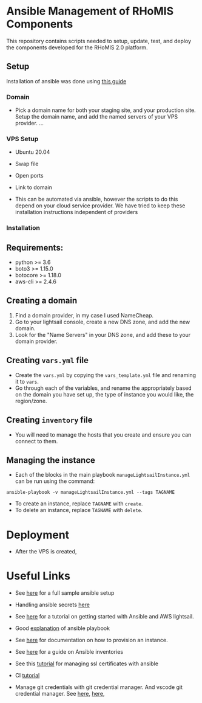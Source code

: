 
# Ansible Management of RHoMIS Components

This repository contains scripts needed to setup, update, test, and deploy the components developed for the RHoMIS 2.0 platform.

## Setup

Installation of ansible was done using [this guide](https://docs.ansible.com/ansible/latest/installation_guide/intro_installation.html)



### Domain

* Pick a domain name for both your staging site, and your production site. Setup the domain name, and add the named servers of your VPS provider.
...

### VPS Setup

* Ubuntu 20.04
* Swap file
* Open ports
* Link to domain

* This can be automated via ansible, however the scripts to do this depend on your cloud service provider. We have tried to keep these installation instructions independent of providers

### Installation



## Requirements:

* python >= 3.6
* boto3 >= 1.15.0
* botocore >= 1.18.0
* aws-cli >= 2.4.6



## Creating a domain

1. Find a domain provider, in my case I used NameCheap. 
2. Go to your lightsail console, create a new DNS zone, and add the new domain.
3. Look for the "Name Servers" in your DNS zone, and add these to your domain provider.

## Creating `vars.yml` file

* Create the `vars.yml` by copying the `vars_template.yml` file and renaming it to `vars`.
* Go through each of the variables, and rename the appropriately based on the domain you have set up, the type of instance you would like, the region/zone.

## Creating `inventory` file

* You will need to manage the hosts that you create and ensure you can connect to them. 

## Managing the instance

* Each of the blocks in the main playbook `manageLightsailInstance.yml` can be run using the command:

`ansible-playbook -v manageLightsailInstance.yml --tags TAGNAME`

* To create an instance, replace `TAGNAME` with `create`.
* To delete an instance, replace `TAGNAME` with `delete`.


# Deployment

* After the VPS is created, 


# Useful Links

* See [here](https://docs.ansible.com/ansible/latest/user_guide/sample_setup.html#sample-setup) for a full sample ansible setup

* Handling ansible secrets [here](https://stackoverflow.com/questions/30209062/ansible-how-to-encrypt-some-variables-in-an-inventory-file-in-a-separate-vault)

* See [here](https://medium.com/@dustindavignon/getting-started-with-ansible-ef5d13111cb1) for a tutorial on getting started with Ansible and AWS lightsail.

* Good [explanation](https://www.middlewareinventory.com/blog/ansible-playbook-example/) of ansible playbook

* See [here](https://docs.ansible.com/ansible/latest/collections/community/aws/lightsail_module.html) for documentation on how to provision an instance.

* See [here](https://www.digitalocean.com/community/tutorials/how-to-set-up-ansible-inventories) for a guide on Ansible inventories

* See this [tutorial](https://linuxbuz.com/linuxhowto/install-letsencrypt-ssl-ansible) for managing ssl certificates with ansible

* CI [tutorial](https://dev.to/knowbee/how-to-setup-continuous-deployment-of-a-website-on-a-vps-using-github-actions-54im)
* Manage git credentials with git credential manager. And vscode git credential manager. See [here](https://stackoverflow.com/questions/46645843/where-to-store-my-git-personal-access-token), [here](https://docs.github.com/en/actions/security-guides/automatic-token-authentication),